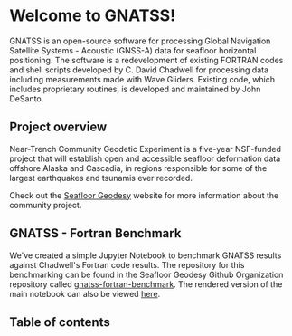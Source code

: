 # Welcome to GNATSS!

GNATSS is an open-source software for processing Global Navigation Satellite Systems - Acoustic (GNSS-A) data for seafloor horizontal positioning.
The software is a redevelopment of existing FORTRAN codes and shell scripts developed by C. David Chadwell for processing data including measurements made with Wave Gliders.
Existing code, which includes proprietary routines, is developed and maintained by John DeSanto.

## Project overview

Near-Trench Community Geodetic Experiment is a five-year NSF-funded project that will establish open and accessible seafloor deformation data offshore Alaska and Cascadia,
in regions responsible for some of the largest earthquakes and tsunamis ever recorded.

Check out the [Seafloor Geodesy](https://www.seafloorgeodesy.org/) website for more information about the community project.

## GNATSS - Fortran Benchmark

We've created a simple Jupyter Notebook to benchmark GNATSS results against Chadwell's Fortran code results.
The repository for this benchmarking can be found in the Seafloor Geodesy Github Organization repository called
[gnatss-fortran-benchmark](https://github.com/seafloor-geodesy/gnatss-fortran-benchmark).
The rendered version of the main notebook can also be viewed
[here](https://nbviewer.org/github/seafloor-geodesy/gnatss-fortran-benchmark/blob/main/main.ipynb).

## Table of contents

```{tableofcontents}
```
